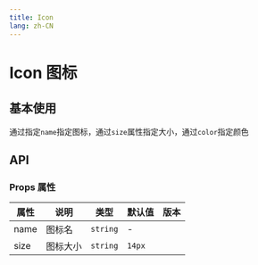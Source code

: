 ```yaml
---
title: Icon
lang: zh-CN
---
```


# Icon 图标

## 基本使用

通过指定`name`指定图标，通过`size`属性指定大小，通过`color`指定颜色

<demo src="../../../../example/icon/basic.svelte" github="Icon"></demo>
<demo src="../../../../example/icon/index.svelte" github="Icon"></demo>


## API

### Props 属性

| 属性 | 说明     | 类型     | 默认值 | 版本 |
| ---- | -------- | -------- | ------ | ---- |
| name | 图标名   | `string` | -      |      |
| size | 图标大小 | `string` | `14px` |      |